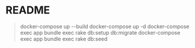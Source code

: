 # README

> docker-compose up --build
> docker-compose up -d
> docker-compose exec app bundle exec rake db:setup db:migrate
> docker-compose exec app bundle exec rake db:seed


